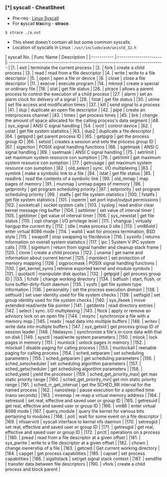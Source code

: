 ### [\*] syscall - CheatSheet
* Pre-req : <a href="./syscall.md">Linux Syscall</a>
* For **s**yscall **trac**ing - **strace**.

```bash
$ strace ./a.out
```
* This sheet doesn't contain all but some common syscalls. 
* Location of syscalls in Linux : `/usr/include/asm/unistd_32.h`

| syscall No.	| Func Name				| Description																	| 
|:----------- |:----------------------|: -----------------------------------------------------------------------------:| 
|1.				    | exit 					| terminate the current process 												| 
|2.				    | fork 					| create a child process 														| 
|3.				    | read 					| read from a file descriptor 													| 
|4.				    | write 				| write to a file descriptor 													| 
|5.				    | open 					| open a file or device 														| 
|6.				    | close 				| close a file descriptor 														| 
|11. 			    | execve				| execute program 																| 
|14. 			    | mknod 				| create a special or ordinary file 											| 
|18. 			    | stat 					| get file status 																| 
|26. 			    | ptrace 				| allows a parent process to control the execution of a child process			| 
|27. 			    | alarm 				| set an alarm clock for delivery of a signal 									| 
|28. 			    | fstat 				| get file status 																| 
|30. 			    | utime 				| set file access and modification times 										| 
|37. 			    | kill 	 				| send signal to a process 														| 
|41. 			    | dup  	 				| duplicate an open file descriptor 											| 
|42. 			    | pipe 					| create an interprocess channel 												| 
|43. 			    | times 				| get process times 															| 
|45. 			    | brk	 				| change the amount of space allocated for the calling process's data segment 	| 
|48. 			    | sys\_signal 			| ANSI C signal handling 														| 
|54. 			    | ioctl 				| control device 																| 
|62. 			    | ustat					| get file system statistics  						 							| 
|63. 			    | dup2 					| duplicate a file descriptor 						 							| 
|64. 			    | getppid 				| get parent process ID 							 							| 
|65. 			    | getpgrp 				| get the process group ID  						 							| 
|66. 			    | setsid 				| creates a session and sets the process group ID    							| 
|67. 			    | sigaction 			| POSIX signal handling functions   				 							| 
|68. 			    | sgetmask 				| ANSI C signal handling 							 							| 
|69. 			    | ssetmask 				| ANSI C signal handling 							 							| 
|75. 			    | setrlimit 			| set maximum system resource con sumption  		 							| 
|76. 			    | getrlimit 			| get maximum system resource con sumption  		 							| 
|77. 			    | getrusage 			| get maximum system resource con sumption  		 							| 
|82. 			    | old_select 			| sync. I/O multiplexing 		 					 							| 
|83. 			    | symlink 				| make a symbolic link to a file 					 							| 
|84. 			    | lstat 				| get file status 									 							| 
|85. 			    | readlink 				| read the contents of a symbolic link  			 							| 
|90. 			    | old_mmap 				| map pages of memory 								 							| 
|91. 			    | munmap 				| unmap pages of memory 		  					 							| 
|96. 			    | getpriority 			| get program scheduling priority 					 							| 
|97. 			    | setpriority 			| set program scheduling priority 					 							| 
|99. 			    | statfs 				| get file system statistics 						 							| 
|100. 		    | fstatfs 				| get file system statistics 						 							| 
|101. 		    | ioperm  				| set port input/output permissions 				 							| 
|102. 		    | socketcall  			| socket system calls 						 		 							| 
|103. 		    | syslog 	  			| read and/or clear kernel message ring buffer  	 							| 
|104. 		    | setitimer   			| set value of interval timer 			  			 							| 
|105. 		    | getitimer   			| get value of interval timer 			  			 							| 
|106. 		    | sys_newstat 			| get file status 	  					  			 							| 
|110. 		    | iopl change 			| I/O privilege level 					  			 							| 
|111. 		    | vhangup 				| virtually hangup the current tty  	  			 							| 
|112. 		    | idle 					| make process 0 idle 	  				  			 							| 
|113. 		    | vm86old 				| enter virtual 8086 mode 				  			 							| 
|114. 		    | wait4 				| wait for process termination, BSD style 			 							| 
|115. 		    | swapoff   			| stop swapping to file/device 						 							| 
|116. 		    | sysinfo   			| returns information on overall system statistics   							| 
|117. 		    | ipc 					| System V IPC system calls 						 							| 
|119. 		    | sigreturn 			| return from signal handler and cleanup stack frame 							| 
|120. 		    | clone 				| create a child process 														| 
|122. 		    | uname 				| get name and information about current kernel 								| 
|125. 		    | mprotect 				| set protection of memory mapping 			  									| 
|126. 		    | sigprocmask 			| POSIX signal handling functions  			  									| 
|130. 		    | get_kernel_syms 		| retrieve exported kernel and module symbols 									| 
|131. 		    | quotactl 				| manipulate disk quotas 					  									| 
|132. 		    | getpgid 				| get process group ID   					  									| 
|133. 		    | fchdir  				| change working directory 					  									| 
|134. 		    | bdflush 				| start, flush, or tune buffer-dirty-flush daemon 								| 
|135. 		    | sysfs 				| get file system type information 				 		  						| 
|136. 		    | personality   		| set the process execution domain 				 		  						| 
|138. 		    | setfsuid 				| set user identity used for file system checks  		  						| 
|139. 		    | setfsgid 				| set group identity used for file system checks 		  						| 
|140. 		    | sys_llseek 			| move extended read/write file pointer 				  						| 
|141. 		    | getdents 				| read directory entries 								  						| 
|142. 		    | select 				| sync. I/O multiplexing 								  						| 
|143. 		    | flock  				| apply or remove an advisory lock on an open file 		  						| 
|144. 		    | msync  				| synchronize a file with a memory map  				  						| 
|145. 		    | readv  				| read data into multiple buffers  						  						| 
|146. 		    | writev 				| write data into multiple buffers 						  						| 
|147. 		    | sys\_getsid 			| get process group ID of session leader 				  						| 
|148. 		    | fdatasync  			| synchronize a file's in-core data with that on disk     						| 
|149. 		    | sysctl  				| read/write system parameters 							  						| 
|150. 		    | mlock 				| lock pages in memory   								  						| 
|151. 		    | munlock 				| unlock pages in memory 								  						| 
|152. 		    | mlockall 				| disable paging for calling process  					  						| 
|153. 		    | munlockall 			| reenable paging for calling process 					  						| 
|154. 		    | sched\_setparam		| set scheduling parameters 		  					  						| 
|155. 		    | sched\_getparam		| get scheduling parameters 		  					  						| 
|156. 		    | sched\_setscheduler	| set scheduling algorithm parameters 					  						| 
|157. 		    | sched\_getscheduler	| get scheduling algorithm parameters 					  						| 
|158. 		    | sched\_yield 			| yield the processor 									  						| 
|159. 		    | sched\_get\_priority\_max| get max static priority range 				  	  	  						| 
|160. 		    | sched\_get\_priority\_min| get min static priority range 				  	  	  						| 
|161. 		    | sched\_rr\_get\_interval | get the SCHED_RR interval for the named process 	  	  						| 
|162. 		    | nanosleep 			| pause execution for a specified time (nano seconds) 	  						| 
|163. 		    | mremap 				| re-map a virtual memory address 				 		  						| 
|164. 		    | setresuid 			| set real, effective and saved user or group ID 		  						| 
|165. 		    | getresuid 			| get real, effective and saved user or group ID 		  						| 
|166. 		    | vm86 					| enter virtual 8086 mode 								  						| 
|167. 		    | query_module 			| query the kernel for various bits pertaining to modules 						| 
|168. 		    | poll 					| wait for some event on a file descriptor  	 								| 
|169. 		    | nfsservctl 			| syscall interface to kernel nfs daemon 		 								| 
|170. 		    | setresgid  			| set real, effective and saved user or group ID 								| 
|171. 		    | getresgid  			| get real, effective and saved user or group ID 								| 
|172. 		    | prctl 				| operations on a process 														| 
|180. 		    | pread 	 			| read from a file descriptor at a given offset 								| 
|181. 		    | sys_pwrite 			| write to a file descriptor at a given offset  								| 
|182. 		    | chown  				| change ownership of a file 			  										| 
|183. 		    | getcwd 				| Get current working directory 		  										| 
|184. 		    | capget 				| get process capabilities 				  										| 
|185. 		    | capset 				| set process capabilities 	 			  										| 
|186. 		    | sigaltstack 			| set/get signal stack context  		  										| 
|187. 		    | sendfile 				| transfer data between file descriptors  										| 
|190. 		    | vfork 				| create a child process and block parent 										| 
